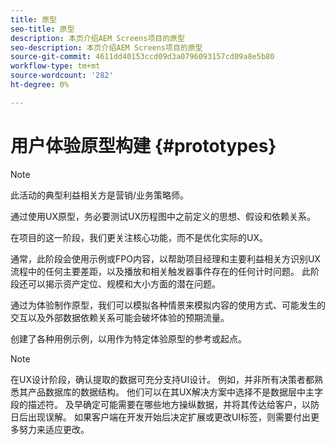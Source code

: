 ```yaml
---
title: 原型
seo-title: 原型
description: 本页介绍AEM Screens项目的原型
seo-description: 本页介绍AEM Screens项目的原型
source-git-commit: 4611dd40153ccd09d3a0796093157cd09a8e5b80
workflow-type: tm+mt
source-wordcount: '282'
ht-degree: 0%

---
```



# 用户体验原型构建 {#prototypes}

>[!NOTE]
>
>此活动的典型利益相关方是营销/业务策略师。

通过使用UX原型，务必要测试UX历程图中之前定义的思想、假设和依赖关系。

在项目的这一阶段，我们更关注核心功能，而不是优化实际的UX。

通常，此阶段会使用示例或FPO内容，以帮助项目经理和主要利益相关方识别UX流程中的任何主要差距，以及播放和相关触发器事件存在的任何计时问题。
此阶段还可以揭示资产定位、规模和大小方面的潜在问题。

通过为体验制作原型，我们可以模拟各种情景来模拟内容的使用方式、可能发生的交互以及外部数据依赖关系可能会破坏体验的预期流量。

创建了各种用例示例，以用作为特定体验原型的参考或起点。


>[!NOTE]
> 在UX设计阶段，确认提取的数据可充分支持UI设计。
> 例如，并非所有决策者都熟悉其产品数据库的数据结构。 他们可以在其UX解决方案中选择不是数据层中主字段的描述符。 及早确定可能需要在哪些地方操纵数据，并将其传达给客户，以防日后出现误解。 如果客户端在开发开始后决定扩展或更改UI标签，则需要付出更多努力来适应更改。
